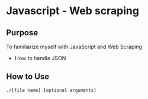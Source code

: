 # Javascript - Web scraping

## Purpose
To familiarize myself with JavaScript and Web Scraping
- How to handle JSON

## How to Use
```
./[file name] [optional arguments]
```
